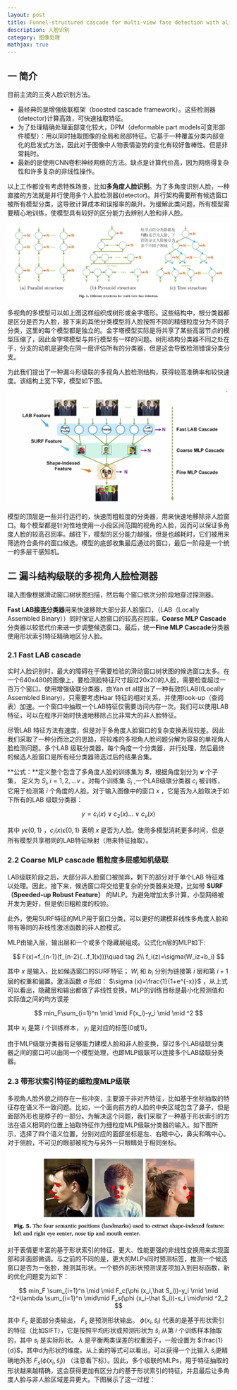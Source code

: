 ```yaml
---
layout: post
title: Funnel-structured cascade for multi-view face detection with alignmentawareness 论文阅读笔记
description: 人脸识别
category: 图像处理
mathjax: true
---
```


## 一 简介

  目前主流的三类人脸识别方法。

+ 最经典的是增强级联框架（boosted cascade framework）。这些检测器(detector)计算高效，可快速抽取特征。
+ 为了处理精确处理面部变化较大，DPM（deformable part models可变形部件模型）：用以同时抽取图像的全局和局部特征。它基于一种覆盖分类内部变化的启发式方法，因此对于图像中人物表情姿势的变化有较好鲁棒性。但是非常耗时。
+ 最新的是使用CNN卷积神经网络的方法。缺点是计算代价高，因为网络得复杂性和许多复杂的非线性操作。

以上工作都没有考虑特殊场景，比如**多角度人脸识别**。为了多角度识别人脸，一种直接的方法就是并行使用多个人脸检测器(detector)。并行架构需要所有候选窗口被所有模型分类，这导致计算成本和误报率的飙升。为缓解此类问题，所有模型需要精心地训练，使模型具有较好的区分能力去辨别人脸和非人脸。

![多模型](/images/blog/facedetect_model_2.jpg)
 

多视角的多模型可以如上图这样组织成树形或金字塔形。这些结构中，根分类器都是区分是否为人脸，接下来的其他分类模型将人脸按照不同的精细粒度分为不同子分类，这里的每个模型都是独立的。金字塔模型实际是将共享了某些高层节点的模型压缩了，因此金字塔模型与并行模型有一样的问题。树形结构分类器不同之处在于，分支的动机是避免在同一层评估所有的分类器，但是这会导致检测错误分类分支。

为此我们提出了一种漏斗形级联的多视角人脸检测结构，获得较高准确率和较快速度。该结构上宽下窄，模型如下图。

![漏斗级联架构](/images/blog/fust_arch.jpg)

模型的顶层是一些并行运行的，快速而粗粒度的分类器，用来快速地移除非人脸窗口。每个模型都是针对性地使用一小段区间范围的视角的人脸，因而可以保证多角度人脸的较高召回率。越往下，模型的区分能力越强，但是也越耗时，它们被用来筛选符合条件的窗口候选。模型的底部收集最后通过的窗口，最后一阶段是一个统一的多层干感知机。


## 二 漏斗结构级联的多视角人脸检测器

 输入图像根据滑动窗口树状图扫描，然后每个窗口依次分阶段地穿过探测器。

 **Fast LAB接连分类器**用来快速移除大部分非人脸窗口，（LAB（Locally Assembled Binary））同时保证人脸窗口的较高召回率。**Coarse MLP Cascade**分类器以较低代价来进一步调整候选窗口。最后，统一**Fine MLP Cascade**分类器使用形状索引特征精确地区分人脸。

### 2.1 Fast LAB cascade

 实时人脸识别时，最大的障碍在于需要检验的滑动窗口树状图的候选窗口太多。在一个640x480的图像上，要检测脸特征尺寸超过20x20的人脸，需要检查超过一百万个窗口。使用增强级联分类器，由Yan et al提出了一种有效的LAB((Locally Assembled Binary)，只需要考虑Haar 特征的相对关系，并使用look-up（查阅表）加速。一个窗口中抽取一个LAB特征仅需要访问内存一次。我们可以使用LAB 特征，可以在程序开始时快速地移除占比非常大的非人脸特征。

 尽管LAB 特征方法有速度，但是对于多角度人脸窗口的复杂变换表现较差。因此我们采取了一种分而治之的思路，将较难的多视角人脸问题分解为容易的单视角人脸检测问题。多个LAB 级联分类器，每个角度一个分类器，并行处理，然后最终的候选人脸窗口是所有经分类器筛选过后的结果合集。


 **公式：**定义整个包含了多角度人脸的训练集为 ***S***，根据角度划分为 ***v*** 个子集，
 定义为 $S_i,i=1,2,...v$ 。对每个训练集 $S_i$ ,一个LAB级联分类器 $c_i$ 被训练，它用于检测第 $i$ 个角度的人脸。对于输入图像中的窗口 $x$ ，它是否为人脸取决于如下所有的LAB 级联分类器：

 $$
  y=c_i(x)\vee c_2(x)...\vee c_v(x)
 $$

 其中 $y \epsilon \lbrace0,1\rbrace$ ，$c_i(x)\epsilon \lbrace0,1\rbrace$ 表明 $x$ 是否为人脸。使用多模型消耗更多时间，但是所有模型共享相同的LAB特征映射（用来特征抽取）。

 ### 2.2  Coarse MLP cascade 粗粒度多层感知机级联

  LAB级联阶段之后，大部分非人脸窗口被抛弃，剩下的部分对于单个LAB 特征难以处理。因此，接下来，候选窗口将交给更复杂的分类器来处理，比如带 **SURF（Speeded-up Robust Feature）** 的MLP。为避免增加太多计算，小型网络被开发为更好，但是依旧粗粒度的校验。

  此外，使用SURF特征的MLP用于窗口分类，可以更好的建模非线性多角度人脸和带有等同的非线性激活函数的非人脸模式。

  MLP由输入层，输出层和一个或多个隐藏层组成。公式化n层的MLP如下:

$$
  F(x)=f_{n-1}(f_{n-2}(...f_1(x)))\quad tag 2\\
  f_i(z)=\sigma(W_iz+b_i)
$$

其中 $x$   是输入，比如候选窗口的SURF特征； $W_i$ 和 $b_i$ 分别为链接第 $i$ 层和第 $i+1$ 层的权重和偏置。激活函数 $\sigma$ 形如： $\sigma (x)=\frac{1}{1+e^{-x}}$ ，从上式可以看出，隐藏层和输出都做了非线性变换。MLP的训练目标是最小化预测值和实际值之间的均方误差

$$
 min_F\sum_{i=1}^n \mid \mid F(x_i)-y_i \mid \mid ^2
$$

其中 $x_i$ 是第 $i$ 个训练样本， $y_i$ 是对应的标签(0或1)。

由于MLP级联分类器有足够能力建模人脸和非人脸变换，穿过多个LAB级联分类器之间的窗口可以由同一个模型处理，也即MLP级联可以连接多个LAB级联分类器。

### 2.3 带形状索引特征的细粒度MLP级联

 多视角人脸外貌之间存在一些冲突，主要源于非对齐特征，比如基于坐标抽取的特征存在语义不一致问题。比如，一个面向前方的人脸的中央区域包含了鼻子，但是面部外形也是脖子的一部分。为解决这个问题，我们采取了一种基于形状索引的方法在语义相同的位置上抽取特征作为细粒度MLP级联分类器的输入。如下图所示，选择了四个语义位置，分别对应的面部坐标是左、右眼中心，鼻尖和嘴中心。对于侧脸，不可见的眼部被视为与另外一只眼睛处于相同坐标。

![人脸关键点检测](/images/blog/fust_land.jpg)

对于表情更丰富的基于形状索引的特征，更大、性能更强的非线性变换用来实现面部和非面部微调。与之前的不同的是，更大的MLPs同时预测标签，推测一个候选窗口是否为一张脸，推测其形状。一个额外的形状预测误差项加入到目标函数，新的优化问题变为如下：

$$
min_F \sum_{i=1}^n \mid \mid F_c(\phi (x_i,\hat S_i))-y_i \mid \mid ^2+\lambda \sum_{i=1}^n \mid\mid F_s(\phi (x_i-\hat S_i))-s_i \mid\mid ^2_2
$$

其中 $F_c$ 是面部分类输出， $F_s$ 是预测形状输出。 $\phi (x_i,\hat s_i)$ 代表的是基于形状索引的特征（比如SIFT），它是按照平均形状或预测形状为 $\hat s_i$ 从第 $i$ 个训练样本抽取的，其中 $s_i$ 是实际形状。 $\lambda$ 是平衡两类误差的权重因子，一般设置为 $\frac{1}{d}$，其中d为形状的维度。从上面的等式可以看出，可以获得一个比输入 $\hat s_i$更精确地外形 $F_s(\phi(x_i,\hat s_i))$ （注意看下标）。因此，多个级联的MLPs，用于特征抽取的形状越来越精确，这会获得更加有区分力的基于形状索引的特征，并且最后让多角度人脸与非人脸区域差异更大。下图展示了这一过程：


 
